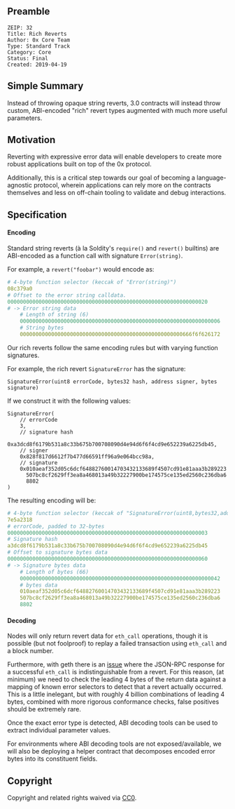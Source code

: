 ## Preamble

    ZEIP: 32
    Title: Rich Reverts
    Author: 0x Core Team
    Type: Standard Track
    Category: Core
    Status: Final
    Created: 2019-04-19

## Simple Summary

Instead of throwing opaque string reverts, 3.0 contracts will instead throw custom, ABI-encoded "rich" revert types augmented with much more useful parameters.

## Motivation

Reverting with expressive error data will enable developers to create more robust applications built on top of the 0x protocol.

Additionally, this is a critical step towards our goal of becoming a language-agnostic protocol, wherein applications can rely more on the contracts themselves and less on off-chain tooling to validate and debug interactions.

## Specification

#### Encoding

Standard string reverts (à la Soldity's `require()` and `revert()` builtins) are ABI-encoded as a function call with signature `Error(string)`.

For example, a `revert("foobar")` would encode as:

```yaml
# 4-byte function selector (keccak of "Error(string)")
08c379a0
# Offset to the error string calldata.
0000000000000000000000000000000000000000000000000000000000000020
# -> Error string data
    # Length of string (6)
    0000000000000000000000000000000000000000000000000000000000000006
    # String bytes
    0000000000000000000000000000000000000000000000000000666f6f626172
```

Our rich reverts follow the same encoding rules but with varying function signatures.

For example, the rich revert `SignatureError` has the signature:

```solidity
SignatureError(uint8 errorCode, bytes32 hash, address signer, bytes signature)
```

If we construct it with the following values:

```solidity
SignatureError(
    // errorCode
    3,
    // signature hash
    0xa3dcd8f6179b531a8c33b675b700708090d4e94d6f6f4cd9e652239a6225db45,
    // signer
    0x828f817d6612f7b477d66591ff96a9e064bcc98a,
    // signature
    0x010aeaf352d05c6dcf64882760014703432133689f4507cd91e81aaa3b289223
      507bc8cf2629ff3ea8a468013a49b32227900be174575ce135ed2560c236dba6
      8802
)
```

The resulting encoding will be:

```yaml
# 4-byte function selector (keccak of "SignatureError(uint8,bytes32,address,bytes)")
7e5a2318
# errorCode, padded to 32-bytes
0000000000000000000000000000000000000000000000000000000000000003
# Signature hash
a3dcd8f6179b531a8c33b675b700708090d4e94d6f6f4cd9e652239a6225db45
# Offset to signature bytes data
0000000000000000000000000000000000000000000000000000000000000060
# -> Signature bytes data
    # Length of bytes (66)
    0000000000000000000000000000000000000000000000000000000000000042
    # bytes data
    010aeaf352d05c6dcf64882760014703432133689f4507cd91e81aaa3b289223
    507bc8cf2629ff3ea8a468013a49b32227900be174575ce135ed2560c236dba6
    8802
```

#### Decoding

Nodes will only return revert data for `eth_call` operations, though it is possible (but not foolproof) to replay a failed transaction using `eth_call` and a block number.

Furthermore, with geth there is an [issue](https://github.com/ethereum/go-ethereum/issues/19027) where the JSON-RPC response for a successful `eth_call` is indistinguishable from a revert. For this reason, (at minimum) we need to check the leading 4 bytes of the return data against a mapping of known error selectors to detect that a revert actually occurred. This is a little inelegant, but with roughly 4 billion combinations of leading 4 bytes, combined with more rigorous conformance checks, false positives should be extremely rare.

Once the exact error type is detected, ABI decoding tools can be used to extract individual parameter values.

For environments where ABI decoding tools are not exposed/available, we will also be deploying a helper contract that decomposes encoded error bytes into its constituent fields.

## Copyright

Copyright and related rights waived via [CC0](https://creativecommons.org/publicdomain/zero/1.0/).
